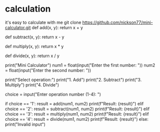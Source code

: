 # calculation
it's easy to calculate with me
git clone https://github.com/nickson77/mini-calculator.git
def add(x, y):
    return x + y

def subtract(x, y):
    return x - y

def multiply(x, y):
    return x * y

def divide(x, y):
    return x / y

print("Mini Calculator")
num1 = float(input("Enter the first number: "))
num2 = float(input("Enter the second number: "))

print("Select operation:")
print("1. Add")
print("2. Subtract")
print("3. Multiply")
print("4. Divide")

choice = input("Enter operation number (1-4): ")

if choice == '1':
    result = add(num1, num2)
    print(f"Result: {result}")
elif choice == '2':
    result = subtract(num1, num2)
    print(f"Result: {result}")
elif choice == '3':
    result = multiply(num1, num2)
    print(f"Result: {result}")
elif choice == '4':
    result = divide(num1, num2)
    print(f"Result: {result}")
else:
    print("Invalid input")
